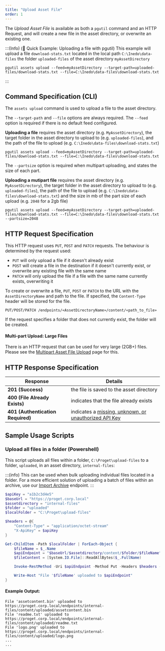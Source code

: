 ```yaml
---
title: "Upload Asset File"
order: 1
---
```


The *Upload Asset File* is available as both a `pgutil` command and an HTTP Request, and will create a new file in the asset directory, or overwrite an existing one.

:::(Info) (🚀 Quick Example: Uploading a file with pgutil)
This example will upload a file `download-stats.txt` located in the local path `C:\Inedo\data-files` the folder `uploaded-files` of the asset directory `myAssetDirectory`
```
pgutil assets upload --feed=myAssetDirectory --target-path=uploaded-files/download-stats.txt --file=C:\Inedo\data-files\download-stats.txt
```
:::

## Command Specification (CLI)
The `assets upload` command is used to upload a file to the asset directory.

The `--target-path` and `--file` options are always required. The `--feed` option is required if there is no default feed configured. 

**Uploading a file** requires the asset directory (e.g. `MyAssetDirectory`), the target folder in the asset directory to upload to (e.g. `uploaded-files`), and the path of the file to upload (e.g. `C:\Inedo\data-files\download-stats.txt`)
```
pgutil assets upload --feed=myAssetDirectory --target-path=uploaded-files/download-stats.txt --file=C:\Inedo\data-files\download-stats.txt
```
The `--partsize` option is required when multipart uploading, and states the size of each part. 

**Uploading a mutipart file** requires the asset directory (e.g. `MyAssetDirectory`), the target folder in the asset directory to upload to (e.g. `uploaded-files`), the path of the file to upload (e.g. `C:\Inedo\data-files\download-stats.txt`) and the size in mb of the part size of each upload (e.g. `2048` for a 2gb file)
```
pgutil assets upload --feed=myAssetDirectory --target-path=uploaded-files/download-stats.txt --file=C:\Inedo\data-files\download-stats.txt --partsize=2048
```

## HTTP Request Specification
This HTTP request uses `PUT`, `POST` and `PATCH` requests. The behaviour is determined by the request used:

* `PUT` will only upload a file if it doesn't already exist
* `POST` will create a file in the destination if it doesn't currently exist, or overwrite any existing file with the same name
* `PATCH` will only upload the file if a file with the same name currently exists, overwriting it

To create or overwrite a file, `PUT`, `POST` or `PATCH` to the URL with the `AssetDirectoryName` and path to the file.  If specified, the `Content-Type` header will be stored for the file.

```
PUT/POST/PATCH /endpoints/«AssetDirectoryName»/content/«path_to_file»
```
If the request specifies a folder that does not currently exist, the folder will be created.

#### Multi-part Upload: Large Files
There is an HTTP request that can be used for very large (2GB+) files. Please see the [Multipart Asset File Upload](/docs/proget/reference-api/proget-api-assets/file-endpoints/proget-api-assets-files-upload/proget-api-assets-multipart) page for this.

## HTTP Response Specification

| Response | Details |
| --- | --- |
| **201 (Success)** | the file is saved to the asset directory |
| **400 (File Already Exists)** | indicates that the file already exists |
| **401 (Authentication Required)** | indicates a [missing, unknown, or unauthorized API Key](/docs/proget/reference-api/proget-api-assets#authentication) |

## Sample Usage Scripts

### Upload all files in a folder (Powershell)
This script uploads all files within a folder, `C:\Proget\upload-files` to a folder, `uploaded`, in an asset directory, `internal-files`:

:::(info)
This can be used when bulk uploading individual files located in a folder. For a more efficient solution of uploading a batch of files within an archive, use our [Import Archive](/docs/proget/reference-api/proget-api-assets/folder-endpoints/proget-api-assets-folders-import) endpoint.
:::

```powershell
$apiKey = "a1b2c3d4e5"
$baseUrl = "https://proget.corp.local"
$assetdirectory = "internal-files"
$folder = "uploaded"
$localFolder = "C:\Proget\upload-files"

$headers = @{
    "Content-Type" = "application/octet-stream"
    "X-ApiKey" = $apiKey
}

Get-ChildItem -Path $localFolder | ForEach-Object {
    $fileName = $_.Name
    $apiEndpoint = "$baseUrl/$assetdirectory/content/$folder/$fileName"
    $fileContent = [System.IO.File]::ReadAllBytes($_.FullName)

    Invoke-RestMethod -Uri $apiEndpoint -Method Put -Headers $headers -Body $fileContent -ContentType "application/octet-stream"

    Write-Host "File '$fileName' uploaded to $apiEndpoint"
}
```

#### Example Output:

```
File 'assetcontent.bin' uploaded to https://proget.corp.local/endpoints/internal-files/content/uploaded/assetcontent.bin
File 'readme.txt' uploaded to https://proget.corp.local/endpoints/internal-files/content/uploaded/readme.txt
File 'logo.png' uploaded to https://proget.corp.local/endpoints/internal-files/content/uploaded/logo.png
...
...
```